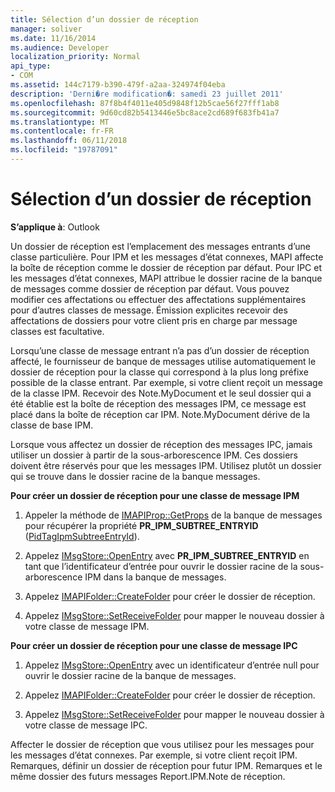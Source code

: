 ```yaml
---
title: Sélection d’un dossier de réception
manager: soliver
ms.date: 11/16/2014
ms.audience: Developer
localization_priority: Normal
api_type:
- COM
ms.assetid: 144c7179-b390-479f-a2aa-324974f04eba
description: 'Derni�re modification�: samedi 23 juillet 2011'
ms.openlocfilehash: 87f8b4f4011e405d9848f12b5cae56f27fff1ab8
ms.sourcegitcommit: 9d60cd82b5413446e5bc8ace2cd689f683fb41a7
ms.translationtype: MT
ms.contentlocale: fr-FR
ms.lasthandoff: 06/11/2018
ms.locfileid: "19787091"
---
```

# <a name="selecting-a-receive-folder"></a>Sélection d’un dossier de réception

  
  
**S’applique à**: Outlook 
  
Un dossier de réception est l’emplacement des messages entrants d’une classe particulière. Pour IPM et les messages d’état connexes, MAPI affecte la boîte de réception comme le dossier de réception par défaut. Pour IPC et les messages d’état connexes, MAPI attribue le dossier racine de la banque de messages comme dossier de réception par défaut. Vous pouvez modifier ces affectations ou effectuer des affectations supplémentaires pour d’autres classes de message. Émission explicites recevoir des affectations de dossiers pour votre client pris en charge par message classes est facultative.
  
Lorsqu’une classe de message entrant n’a pas d’un dossier de réception affecté, le fournisseur de banque de messages utilise automatiquement le dossier de réception pour la classe qui correspond à la plus long préfixe possible de la classe entrant. Par exemple, si votre client reçoit un message de la classe IPM. Recevoir des Note.MyDocument et le seul dossier qui a été établie est la boîte de réception des messages IPM, ce message est placé dans la boîte de réception car IPM. Note.MyDocument dérive de la classe de base IPM.
  
Lorsque vous affectez un dossier de réception des messages IPC, jamais utiliser un dossier à partir de la sous-arborescence IPM. Ces dossiers doivent être réservés pour que les messages IPM. Utilisez plutôt un dossier qui se trouve dans le dossier racine de la banque messages. 
  
 **Pour créer un dossier de réception pour une classe de message IPM**
  
1. Appeler la méthode de [IMAPIProp::GetProps](imapiprop-getprops.md) de la banque de messages pour récupérer la propriété **PR_IPM_SUBTREE_ENTRYID** ([PidTagIpmSubtreeEntryId](pidtagipmsubtreeentryid-canonical-property.md)). 
    
2. Appelez [IMsgStore::OpenEntry](imsgstore-openentry.md) avec **PR_IPM_SUBTREE_ENTRYID** en tant que l’identificateur d’entrée pour ouvrir le dossier racine de la sous-arborescence IPM dans la banque de messages. 
    
3. Appelez [IMAPIFolder::CreateFolder](imapifolder-createfolder.md) pour créer le dossier de réception. 
    
4. Appelez [IMsgStore::SetReceiveFolder](imsgstore-setreceivefolder.md) pour mapper le nouveau dossier à votre classe de message IPM. 
    
 **Pour créer un dossier de réception pour une classe de message IPC**
  
1. Appelez [IMsgStore::OpenEntry](imsgstore-openentry.md) avec un identificateur d’entrée null pour ouvrir le dossier racine de la banque de messages. 
    
2. Appelez [IMAPIFolder::CreateFolder](imapifolder-createfolder.md) pour créer le dossier de réception. 
    
3. Appelez [IMsgStore::SetReceiveFolder](imsgstore-setreceivefolder.md) pour mapper le nouveau dossier à votre classe de message IPC. 
    
Affecter le dossier de réception que vous utilisez pour les messages pour les messages d’état connexes. Par exemple, si votre client reçoit IPM. Remarques, définir un dossier de réception pour futur IPM. Remarques et le même dossier des futurs messages Report.IPM.Note de réception.
  

